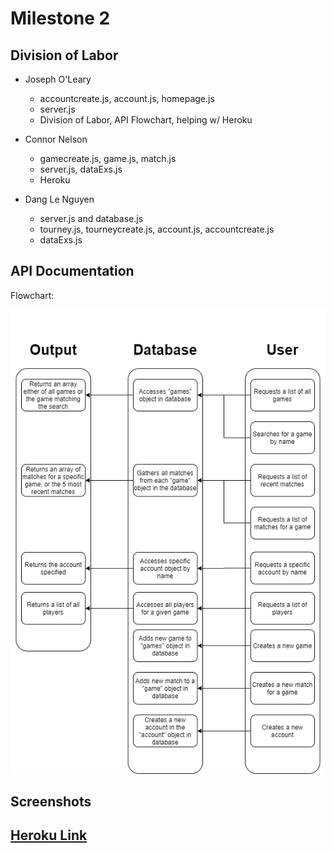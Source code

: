# Milestone 2

## Division of Labor
- Joseph O'Leary
    - accountcreate.js, account.js, homepage.js
    - server.js
    - Division of Labor, API Flowchart, helping w/ Heroku 
    
- Connor Nelson
    - gamecreate.js, game.js, match.js
    - server.js, dataExs.js
    - Heroku
    
- Dang Le Nguyen
    - server.js and database.js
    - tourney.js, tourneycreate.js, account.js, accountcreate.js
    - dataExs.js

## API Documentation
Flowchart:

![API Documentation Flowchart](./images/flowchart.png)

## Screenshots


## [Heroku Link](https://cs326final-yod.herokuapp.com/)
